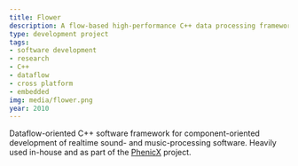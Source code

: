 ```yaml
---
title: Flower
description: A flow-based high-performance C++ data processing framework
type: development project
tags:
- software development
- research
- C++
- dataflow
- cross platform
- embedded
img: media/flower.png
year: 2010
---
```

Dataflow-oriented C++ software framework for component-oriented development of realtime sound- and music-processing software. Heavily used in-house and as part of the [PhenicX](phenicx) project.
